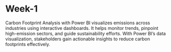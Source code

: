 # Week-1
Carbon Footprint Analysis with Power BI visualizes emissions across industries using interactive dashboards. It helps monitor trends, pinpoint high-emission sectors, and guide sustainability efforts. With Power BI’s data visualization, stakeholders gain actionable insights to reduce carbon footprints effectively.
